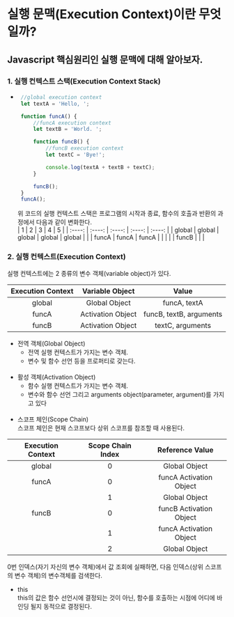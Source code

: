 실행 문맥(Execution Context)이란 무엇일까?
===
Javascript 핵심원리인 실행 문맥에 대해 알아보자.
---

### 1. 실행 컨텍스트 스택(Execution Context Stack)
*  ```Javascript
    //global execution context
    let textA = 'Hello, ';

    function funcA() {
        //funcA execution context
        let textB = 'World. ';

        function funcB() {
            //funcB execution context
            let textC = 'Bye!';

            console.log(textA + textB + textC);
        }

        funcB();
    } 
    funcA();
    ``` 
    위 코드의 실행 컨텍스트 스택은 프로그램의 시작과 종료, 함수의 호출과 반환의 과정에서 다음과 같이 변화한다.<br />
    |   1    |   2    |   3    |   4    |   5    |
    | :----: | :----: | :----: | :----: | :----: |
    | global | global | global | global | global |
    |        | funcA  | funcA  | funcA  |        |
    |        |        | funcB  |        |        |
    
### 2. 실행 컨텍스트(Execution Context)<br />
실행 컨텍스트에는 2 종류의 변수 객체(variable object)가 있다.<br />

| Execution Context |  Variable Object  |          Value          |
| :---------------: | :---------------: | :---------------------: |
|      global       |   Global Object   |      funcA, textA       |
|       funcA       | Activation Object | funcB, textB, arguments |
|       funcB       | Activation Object |    textC, arguments     |

* 전역 객체(Global Object)<br />
  * 전역 실행 컨텍스트가 가지는 변수 객체.<br />
  * 변수 및 함수 선언 등을 프로퍼티로 갖는다.<br />
  <br />
* 활성 객체(Activation Object)<br />
   *  함수 실행 컨텍스트가 가지는 변수 객체.<br />
   *  변수와 함수 선언 그리고 arguments object(parameter, argument)를 가지고 있다<br />
   <br />
* 스코프 체인(Scope Chain)<br />
스코프 체인은 현재 스코프보다 상위 스코프를 참조할 때 사용된다.<br />

| Execution Context | Scope Chain Index |     Reference Value     |
| :---------------: | :---------------: | :---------------------: |
|      global       |         0         |      Global Object      |
|       funcA       |         0         | funcA Activation Object |
|                   |         1         |      Global Object      |
|       funcB       |         0         | funcB Activation Object |
|                   |         1         | funcA Activation Object |
|                   |         2         |      Global Object      |

0번 인덱스(자기 자신의 변수 객체)에서 값 조회에 실패하면, 다음 인덱스(상위 스코프의 변수 객체)의 변수객체를 검색한다.<br />

* this<br />
    this의 값은 함수 선언시에 결정되는 것이 아닌, 함수를 호출하는 시점에 어디에 바인딩 될지 동적으로 결정된다.


    